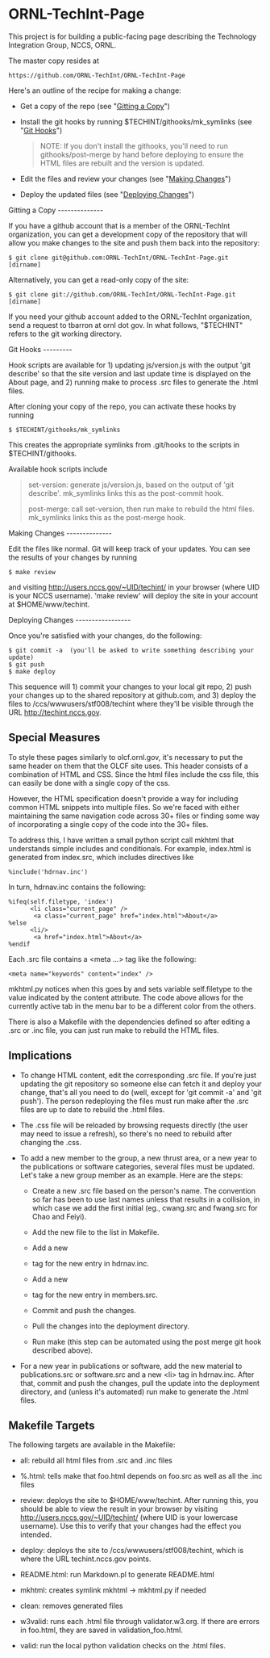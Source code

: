 ORNL-TechInt-Page
=================

This project is for building a public-facing page describing the
Technology Integration Group, NCCS, ORNL.

The master copy resides at

    https://github.com/ORNL-TechInt/ORNL-TechInt-Page

Here's an outline of the recipe for making a change:

 * Get a copy of the repo (see "[Gitting a Copy](#copy)")

 * Install the git hooks by running $TECHINT/githooks/mk_symlinks (see
   "[Git Hooks](#hooks)") 
   > NOTE: If you don't install the githooks, you'll need to run
   > githooks/post-merge by hand before deploying to ensure the HTML
   > files are rebuilt and the version is updated.

 * Edit the files and review your changes (see "[Making Changes](#changes)")

 * Deploy the updated files (see "[Deploying Changes](#deploying)")


<a name="copy">
Gitting a Copy
--------------

If you have a github account that is a member of the ORNL-TechInt
organization, you can get a development copy of the repository that
will allow you make changes to the site and push them back into the
repository:

    $ git clone git@github.com:ORNL-TechInt/ORNL-TechInt-Page.git [dirname]

Alternatively, you can get a read-only copy of the site:

    $ git clone git://github.com/ORNL-TechInt/ORNL-TechInt-Page.git [dirname]

If you need your github account added to the ORNL-TechInt
organization, send a request to tbarron at ornl dot gov. In what
follows, "$TECHINT" refers to the git working directory.


<a name="hooks">
Git Hooks
---------

Hook scripts are available for 1) updating js/version.js with the
output 'git describe' so that the site version and last update time is
displayed on the About page, and 2) running make to process .src files
to generate the .html files.

After cloning your copy of the repo, you can activate these hooks by
running

    $ $TECHINT/githooks/mk_symlinks

This creates the appropriate symlinks from .git/hooks to the scripts
in $TECHINT/githooks.

Available hook scripts include

>    set-version: generate js/version.js, based on the output of 'git
>      describe'. mk_symlinks links this as the post-commit hook.
>
>    post-merge: call set-version, then run make to rebuild the html
>      files. mk_symlinks links this as the post-merge hook.


<a name="changes">
Making Changes
--------------

Edit the files like normal. Git will keep track of your updates. You
can see the results of your changes by running

    $ make review

and visiting http://users.nccs.gov/~UID/techint/ in your browser
(where UID is your NCCS username). 'make review' will deploy the site
in your account at $HOME/www/techint.


<a name="deploying">
Deploying Changes
-----------------

Once you're satisfied with your changes, do the following:

    $ git commit -a  (you'll be asked to write something describing your update)
    $ git push
    $ make deploy

This sequence will 1) commit your changes to your local git repo, 2)
push your changes up to the shared repository at github.com, and 3)
deploy the files to /ccs/wwwusers/stf008/techint where they'll be
visible through the URL http://techint.nccs.gov.

 
Special Measures
----------------

To style these pages similarly to olcf.ornl.gov, it's necessary to put
the same header on them that the OLCF site uses. This header consists
of a combination of HTML and CSS. Since the html files include the css
file, this can easily be done with a single copy of the css.

However, the HTML specification doesn't provide a way for including
common HTML snippets into multiple files. So we're faced with either
maintaining the same navigation code across 30+ files or finding some
way of incorporating a single copy of the code into the 30+ files.

To address this, I have written a small python script call mkhtml that
understands simple includes and conditionals. For example, index.html
is generated from index.src, which includes directives like

    %include('hdrnav.inc')

In turn, hdrnav.inc contains the following:

    %ifeq(self.filetype, 'index')
          <li class="current_page" />
           <a class="current_page" href="index.html">About</a>
    %else
          <li/>
           <a href="index.html">About</a>
    %endif

Each .src file contains a <meta ...> tag like the following:

    <meta name="keywords" content="index" />

mkhtml.py notices when this goes by and sets variable self.filetype to
the value indicated by the content attribute. The code above allows
for the currently active tab in the menu bar to be a different color
from the others.

There is also a Makefile with the dependencies defined so after
editing a .src or .inc file, you can just run make to rebuild the HTML
files.


Implications
------------

 * To change HTML content, edit the corresponding .src file. If you're
   just updating the git repository so someone else can fetch it and
   deploy your change, that's all you need to do (well, except for
   'git commit -a' and 'git push'). The person redeploying the files
   must run make after the .src files are up to date to rebuild the
   .html files.

 * The .css file will be reloaded by browsing requests directly (the
   user may need to issue a refresh), so there's no need to rebuild
   after changing the .css.

 * To add a new member to the group, a new thrust area, or a new year
   to the publications or software categories, several files must be
   updated. Let's take a new group member as an example. Here are the
   steps:

    * Create a new .src file based on the person's name. The
      convention so far has been to use last names unless that results
      in a collision, in which case we add the first initial (eg.,
      cwang.src and fwang.src for Chao and Feiyi).

    * Add the new file to the list in Makefile.

    * Add a new <li> tag for the new entry in hdrnav.inc.

    * Add a new <li> tag for the new entry in members.src.

    * Commit and push the changes.

    * Pull the changes into the deployment directory.

    * Run make (this step can be automated using the post merge git
      hook described above).

 * For a new year in publications or software, add the new material to
   publications.src or software.src and a new &lt;li> tag in hdrnav.inc.
   After that, commit and push the changes, pull the update into the
   deployment directory, and (unless it's automated) run make to
   generate the .html files.


Makefile Targets
----------------

The following targets are available in the Makefile:

 * all: rebuild all html files from .src and .inc files

 * %.html: tells make that foo.html depends on foo.src as well as
       all the .inc files

 * review: deploys the site to $HOME/www/techint. After running this,
   you should be able to view the result in your browser by visiting
   http://users.nccs.gov/~UID/techint/ (where UID is your lowercase
   username). Use this to verify that your changes had the effect you
   intended.

 * deploy: deploys the site to /ccs/wwwusers/stf008/techint, which is
   where the URL techint.nccs.gov points.

 * README.html: run Markdown.pl to generate README.html
    
 * mkhtml: creates symlink mkhtml -> mkhtml.py if needed

 * clean: removes generated files

 * w3valid: runs each .html file through validator.w3.org. If there
       are errors in foo.html, they are saved in validation_foo.html.

 * valid: run the local python validation checks on the .html files.
